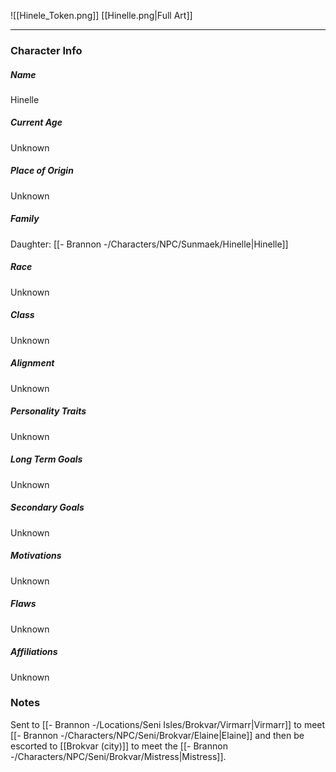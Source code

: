 ![[Hinele_Token.png]]
[[Hinelle.png|Full Art]]

---
### Character Info

##### Name 
Hinelle

##### Current Age
Unknown

##### Place of Origin
Unknown

##### Family
Daughter: [[- Brannon -/Characters/NPC/Sunmaek/Hinelle|Hinelle]]

##### Race
Unknown

##### Class
Unknown

##### Alignment
Unknown

##### Personality Traits
Unknown

##### Long Term Goals
Unknown

##### Secondary Goals
Unknown

##### Motivations
Unknown

##### Flaws
Unknown

##### Affiliations
Unknown

### Notes

Sent to [[- Brannon -/Locations/Seni Isles/Brokvar/Virmarr|Virmarr]] to meet [[- Brannon -/Characters/NPC/Seni/Brokvar/Elaine|Elaine]] and then be escorted to [[Brokvar (city)]] to meet the [[- Brannon -/Characters/NPC/Seni/Brokvar/Mistress|Mistress]].





